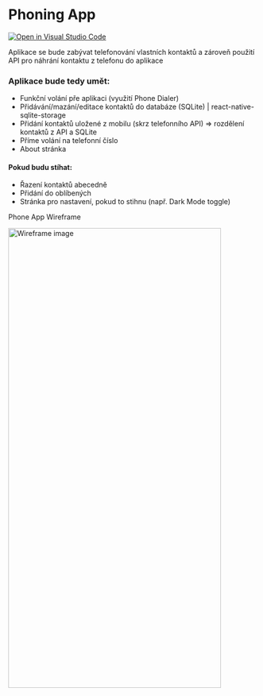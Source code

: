 # Phoning App
[![Open in Visual Studio Code](https://classroom.github.com/assets/open-in-vscode-f059dc9a6f8d3a56e377f745f24479a46679e63a5d9fe6f495e02850cd0d8118.svg)](https://classroom.github.com/online_ide?assignment_repo_id=7462312&assignment_repo_type=AssignmentRepo)

Aplikace se bude zabývat telefonování vlastních kontaktů a zároveň použití API pro náhrání kontaktu z telefonu do aplikace

### Aplikace bude tedy umět:
- Funkční volání pře aplikaci (využití Phone Dialer)
- Přidávání/mazání/editace kontaktů do databáze (SQLite) | react-native-sqlite-storage
- Přidání kontaktů uložené z mobilu (skrz telefonního API) => rozdělení kontaktů z API a SQLite
- Příme volání na telefonní číslo
- About stránka

#### Pokud budu stíhat:
- Řazení kontaktů abecedně
- Přidání do oblíbených
- Stránka pro nastavení, pokud to stihnu (např. Dark Mode toggle) 

Phone App Wireframe

<img src="https://user-images.githubusercontent.com/57211432/161702489-feb130e6-983a-4f48-be7b-fb1b35580cc2.png" alt="Wireframe image" width="428" height="926">

